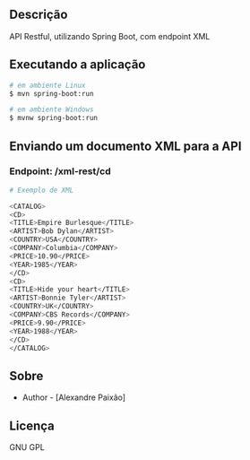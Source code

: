 ## Descrição

API Restful, utilizando Spring Boot, com endpoint XML


## Executando a aplicação

```bash
# em ambiente Linux
$ mvn spring-boot:run 

# em ambiente Windows
$ mvnw spring-boot:run 
```

## Enviando um documento XML para a API

### Endpoint: /xml-rest/cd

```bash
# Exemplo de XML

<CATALOG>
<CD>
<TITLE>Empire Burlesque</TITLE>
<ARTIST>Bob Dylan</ARTIST>
<COUNTRY>USA</COUNTRY>
<COMPANY>Columbia</COMPANY>
<PRICE>10.90</PRICE>
<YEAR>1985</YEAR>
</CD>
<CD>
<TITLE>Hide your heart</TITLE>
<ARTIST>Bonnie Tyler</ARTIST>
<COUNTRY>UK</COUNTRY>
<COMPANY>CBS Records</COMPANY>
<PRICE>9.90</PRICE>
<YEAR>1988</YEAR>
</CD>
</CATALOG>


```

## Sobre

- Author - [Alexandre Paixão]

## Licença

GNU GPL


